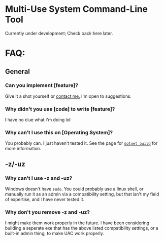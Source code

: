 # Multi-Use System Command-Line Tool
Currently under development; Check back here later.

# FAQ:
## General
### Can you implement **[feature]**?
Give it a shot yourself or [contact me.](siri-chan.github.io/elsewhere) I'm open to suggestions.
### Why didn't you use **[code]** to write **[feature]**?
I have no clue what i'm doing lol
### Why can't I use this on **[Operating System]**?
You probably can. I just haven't tested it. See the page for [`dotnet build`](https://docs.microsoft.com/en-us/dotnet/core/tools/dotnet-build) for more information.
## -z/-uz
### Why can't I use -z and -uz?
Windows doesn't have `sudo`. You could probably use a linux shell, or manually run it as an admin via a compatibility setting, but that isn't my field of expertise, and I have never tested it.
### Why don't you remove -z and -uz?
I might make them work properly in the future. I have been considering building a seperate exe that has the above listed compatibility settings, or a built-in admin thing, to make UAC work properly.
